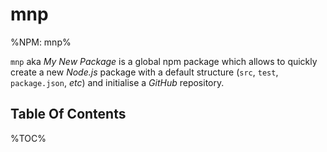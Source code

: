 # mnp

%NPM: mnp%

`mnp` aka _My New Package_ is a global npm package which allows to quickly create a new _Node.js_ package with a default structure (`src`, `test`, `package.json`, _etc_) and initialise a _GitHub_ repository.

## Table Of Contents

%TOC%


<!--
### Structure

The following structure will be initialised, which is a good start for any
_Node.js_ project.

```fs
src/
 ` index.js
test/
 - fixtures/
 - context/
   ` index.js
 ` spec/
   `index.js
.eslintrc.js
CHANGELOG.md
example.js
LICENSE
package.json
README.md
.gitignore
```

### package.json

```json
{
  "name": "my-example-package",
  "version": "0.1.0",
  "description": "An example package",
  "main": "src/index.js",
  "scripts": {
    "test": "zoroaster test/spec",
    "test-watch": "zoroaster test/spec --watch"
  },
  "repository": {
    "type": "git",
    "url": "git+https://github.com/author/my-example-package.git"
  },
  "keywords": [
    "npm",
    "package",
    "create",
    "github",
    "git",
    "repo",
    "repository"
  ],
  "author": "Author <name@company.com>",
  "license": "MIT",
  "bugs": {
    "url": "https://github.com/author/my-example-package/issues"
  },
  "homepage": "https://github.com/author/my-example-package#readme",
  "devDependencies": {
    "zoroaster": "0.4.6"
  }
}
```

### npm t

[Zoroaster](https://www.npmjs.com/package/zoroaster) is used as the testing
framework for this project.

```bash
> zoroaster test/spec

 test/spec
   index.js
    ✓  should be a function
my-example-package called
    ✓  should call package without error

Executed 2 tests.
```

`test/context/index.js` contains a test context.

## src/index.js

The index file exports your main function.

```js
const myExamplePackage = require('my-example-package')

myExamplePackage() // well done now!
``` -->
